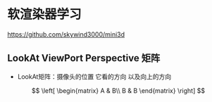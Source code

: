 # 软渲染器学习

https://github.com/skywind3000/mini3d

## LookAt ViewPort Perspective 矩阵

- LookAt矩阵：摄像头的位置 它看的方向 以及向上的方向


$$
\left[
 \begin{matrix}
    A & B\\
    B & B
 \end{matrix}
\right]
$$

